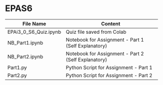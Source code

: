 # EPAS6

File Name | Content
------------ | -------------
EPAi3_0_S6_Quiz.ipynb | Quiz file saved from Colab
NB_Part1.ipynb | Notebook for Assignment - Part 1 (Self Explanatory)
NB_Part2.ipynb | Notebook for Assignment - Part 2 (Self Explanatory)
Part1.py | Python Script for Assignment - Part 1
Part2.py |  Python Script for Assignment - Part 2

